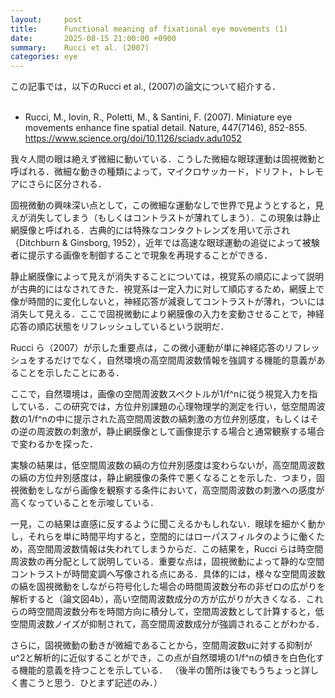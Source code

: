 ```yaml
---
layout:     post
title:      Functional meaning of fixational eye movements (1)
date:       2025-08-15 21:00:00 +0900
summary:    Rucci et al. (2007) 
categories: eye
---
```


この記事では，以下のRucci et al., (2007)の論文について紹介する．
<br><br>

- Rucci, M., Iovin, R., Poletti, M., & Santini, F. (2007). Miniature eye movements enhance fine spatial detail. Nature, 447(7146), 852-855.
https://www.science.org/doi/10.1126/sciadv.adu1052

我々人間の眼は絶えず微細に動いている．こうした微細な眼球運動は固視微動と呼ばれる．微細な動きの種類によって，マイクロサッカード，ドリフト，トレモアにさらに区分される．

固視微動の興味深い点として，この微細な運動なしで世界で見ようとすると，見えが消失してしまう（もしくはコントラストが薄れてしまう）．この現象は静止網膜像と呼ばれる．古典的には特殊なコンタクトレンズを用いて示され（Ditchburn & Ginsborg, 1952），近年では高速な眼球運動の追従によって被験者に提示する画像を制御することで現象を再現することができる．

静止網膜像によって見えが消失することについては，視覚系の順応によって説明が古典的にはなされてきた．視覚系は一定入力に対して順応するため，網膜上で像が時間的に変化しないと，神経応答が減衰してコントラストが薄れ，ついには消失して見える．ここで固視微動により網膜像の入力を変動させることで，神経応答の順応状態をリフレッシュしているという説明だ．

Rucci ら（2007）が示した重要点は，この微小運動が単に神経応答のリフレッシュをするだけでなく，自然環境の高空間周波数情報を強調する機能的意義があることを示したことにある．

ここで，自然環境は，画像の空間周波数スペクトルが1/f^nに従う視覚入力を指している．この研究では，方位弁別課題の心理物理学的測定を行い，低空間周波数の1/f^nの中に提示された高空間周波数の縞刺激の方位弁別感度，もしくはその逆の周波数の刺激が，静止網膜像として画像提示する場合と通常観察する場合で変わるかを探った．

実験の結果は，低空間周波数の縞の方位弁別感度は変わらないが，高空間周波数の縞の方位弁別感度は，静止網膜像の条件で悪くなることを示した．つまり，固視微動をしながら画像を観察する条件において，高空間周波数の刺激への感度が高くなっていることを示唆している．

一見，この結果は直感に反するように聞こえるかもしれない．眼球を細かく動かし，それらを単に時間平均すると，空間的にはローパスフィルタのように働くため，高空間周波数情報は失われてしまうからだ．この結果を，Rucci らは時空間周波数の再分配として説明している．重要な点は，固視微動によって静的な空間コントラストが時間変調へ写像される点にある．具体的には，様々な空間周波数の縞を固視微動をしながら符号化した場合の時間周波数分布の非ゼロの広がりを解析すると（論文図4b），高い空間周波数成分の方が広がりが大きくなる．これらの時空間周波数分布を時間方向に積分して，空間周波数として計算すると，低空間周波数ノイズが抑制されて，高空間周波数成分が強調されることがわかる．

さらに，固視微動の動きが微細であることから，空間周波数uに対する抑制がu^2と解析的に近似することができ，この点が自然環境の1/f^nの傾きを白色化する機能的意義を持つことを示している．
（後半の箇所は後でもうちょっと詳しく書こうと思う．ひとまず記述のみ．）

